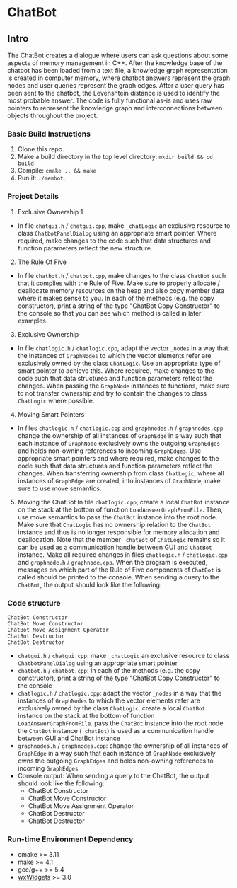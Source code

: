 # ChatBot

## Intro
The ChatBot creates a dialogue where users can ask questions about some aspects of memory management in C++. After the knowledge base of the chatbot has been loaded from a text file, a knowledge graph representation is created in computer memory, where chatbot answers represent the graph nodes and user queries represent the graph edges. After a user query has been sent to the chatbot, the Levenshtein distance is used to identify the most probable answer. The code is fully functional as-is and uses raw pointers to represent the knowledge graph and interconnections between objects throughout the project.

### Basic Build Instructions
1. Clone this repo.
2. Make a build directory in the top level directory: `mkdir build && cd build`
3. Compile: `cmake .. && make`
4. Run it: `./membot`.

### Project Details
1. Exclusive Ownership 1
- In file `chatgui.h` / `chatgui.cpp`, make `_chatLogic` an exclusive resource to class `ChatbotPanelDialog` using an appropriate smart pointer. Where required, make changes to the code such that data structures and function parameters reflect the new structure. 

2. The Rule Of Five
- In file `chatbot.h` / `chatbot.cpp`, make changes to the class `ChatBot` such that it complies with the Rule of Five. Make sure to properly allocate / deallocate memory resources on the heap and also copy member data where it makes sense to you.  In each of the methods (e.g. the copy constructor), print a string of the type "ChatBot Copy Constructor" to the console so that you can see which method is called in later examples. 

3. Exclusive Ownership
- In file `chatlogic.h` / `chatlogic.cpp`, adapt the vector `_nodes` in a way that the instances of `GraphNodes` to which the vector elements refer are exclusively owned by the class `ChatLogic`. Use an appropriate type of smart pointer to achieve this. Where required, make changes to the code such that data structures and function parameters reflect the changes. When passing the `GraphNode` instances to functions, make sure to not transfer ownership and try to contain the changes to class `ChatLogic` where possible. 

4. Moving Smart Pointers
- In files `chatlogic.h` / `chatlogic.cpp` and `graphnodes.h` / `graphnodes.cpp` change the ownership of all instances of `GraphEdge` in a way such that each instance of `GraphNode` exclusively owns the outgoing `GraphEdges` and holds non-owning references to incoming `GraphEdges`. Use appropriate smart pointers and where required, make changes to the code such that data structures and function parameters reflect the changes. When transferring ownership from class `ChatLogic`, where all instances of `GraphEdge` are created, into instances of `GraphNode`, make sure to use move semantics. 

5. Moving the ChatBot
In file `chatlogic.cpp`, create a local `ChatBot` instance on the stack at the bottom of function `LoadAnswerGraphFromFile`. Then, use move semantics to pass the `ChatBot` instance into the root node. Make sure that `ChatLogic` has no ownership relation to the `ChatBot` instance and thus is no longer responsible for memory allocation and deallocation. Note that the member `_chatBot` of `ChatLogic` remains so it can be used as a communication handle between GUI and `ChatBot` instance. Make all required changes in files `chatlogic.h` / `chatlogic.cpp` and `graphnode.h` / `graphnode.cpp`. When the program is executed, messages on which part of the Rule of Five components of `ChatBot` is called should be printed to the console. When sending a query to the `ChatBot`, the output should look like the following: 


### Code structure
```
ChatBot Constructor
ChatBot Move Constructor
ChatBot Move Assignment Operator
ChatBot Destructor
ChatBot Destructor 
```
* `chatgui.h` / `chatgui.cpp`: make `_chatLogic` an exclusive resource to class `ChatbotPanelDialog` using an appropriate smart pointer
* `chatbot.h` / `chatbot.cpp`:  In each of the methods (e.g. the copy constructor), print a string of the type "ChatBot Copy Constructor" to the console
* `chatlogic.h` / `chatlogic.cpp`: adapt the vector `_nodes` in a way that the instances of `GraphNodes` to which the vector elements refer are exclusively owned by the class `ChatLogic`. create a local `ChatBot` instance on the stack at the bottom of function `LoadAnswerGraphFromFile`. pass the `ChatBot` instance into the root node. the `ChatBot` instance (`_chatBot`) is used as a communication handle between GUI and ChatBot instance
* `graphnodes.h` / `graphnodes.cpp`: change the ownership of all instances of `GraphEdge` in a way such that each instance of `GraphNode` exclusively owns the outgoing `GraphEdges` and holds non-owning references to incoming `GraphEdges`
* Console output: When sending a query to the ChatBot, the output should look like the following:
    * ChatBot Constructor
    * ChatBot Move Constructor
    * ChatBot Move Assignment Operator
    * ChatBot Destructor
    * ChatBot Destructor 

### Run-time Environment Dependency
* cmake >= 3.11
* make >= 4.1
* gcc/g++ >= 5.4
* [wxWidgets](https://wiki.wxwidgets.org/Install) >= 3.0
